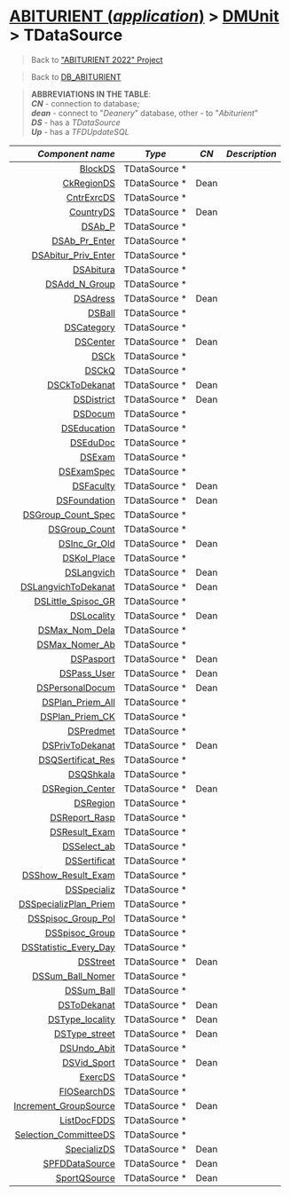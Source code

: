 # [ABITURIENT (*application*)](../../app_abiturient_2022.md) > [DMUnit](../DMUnit.md) > TDataSource

> Back to ["ABITURIENT 2022" Project](/README.md)

> Back to [DB_ABITURIENT](../../../db/db_abiturient_2022.md)

> **ABBREVIATIONS IN THE TABLE**:</br>
> ***CN*** - connection to database;</br>
> ***dean*** - connect to "*Deanery*" database, other - to "*Abiturient*"</br>
> ***DS*** - has a *TDataSource*</br>
> ***Up*** - has a *TFDUpdateSQL*  

|             *Component name* |     *Type*     | *CN* | *Description*    |
|-----------------------------:|:--------------:|:----:|:-----------------|
|               [BlockDS][ds1] | TDataSource \* |      |                  |
|            [CkRegionDS][ds2] | TDataSource \* | Dean |                  |
|            [CntrExrcDS][ds3] | TDataSource \* |      |                  |
|             [CountryDS][ds4] | TDataSource \* | Dean |                  |
|                [DSAb_P][ds5] | TDataSource \* |      |                  |
|         [DSAb_Pr_Enter][ds6] | TDataSource \* |      |                  |
|   [DSAbitur_Priv_Enter][ds7] | TDataSource \* |      |                  |
|             [DSAbitura][ds8] | TDataSource \* |      |                  |
|         [DSAdd_N_Group][ds9] | TDataSource \* |      |                  |
|             [DSAdress][ds10] | TDataSource \* | Dean |                  |
|               [DSBall][ds11] | TDataSource \* |      |                  |
|           [DSCategory][ds12] | TDataSource \* |      |                  |
|             [DSCenter][ds13] | TDataSource \* | Dean |                  |
|                 [DSCk][ds14] | TDataSource \* |      |                  |
|                [DSCkQ][ds15] | TDataSource \* |      |                  |
|        [DSCkToDekanat][ds16] | TDataSource \* | Dean |                  |
|           [DSDistrict][ds17] | TDataSource \* | Dean |                  |
|              [DSDocum][ds18] | TDataSource \* |      |                  |
|          [DSEducation][ds19] | TDataSource \* |      |                  |
|             [DSEduDoc][ds20] | TDataSource \* |      |                  |
|               [DSExam][ds21] | TDataSource \* |      |                  |
|           [DSExamSpec][ds22] | TDataSource \* |      |                  |
|            [DSFaculty][ds23] | TDataSource \* | Dean |                  |
|         [DSFoundation][ds24] | TDataSource \* | Dean |                  |
|   [DSGroup_Count_Spec][ds25] | TDataSource \* |      |                  |
|        [DSGroup_Count][ds26] | TDataSource \* |      |                  |
|         [DSInc_Gr_Old][ds27] | TDataSource \* | Dean |                  |
|          [DSKol_Place][ds28] | TDataSource \* |      |                  |
|           [DSLangvich][ds29] | TDataSource \* | Dean |                  |
|  [DSLangvichToDekanat][ds30] | TDataSource \* | Dean |                  |
|   [DSLittle_Spisoc_GR][ds31] | TDataSource \* |      |                  |
|           [DSLocality][ds32] | TDataSource \* | Dean |                  |
|       [DSMax_Nom_Dela][ds33] | TDataSource \* |      |                  |
|       [DSMax_Nomer_Ab][ds34] | TDataSource \* |      |                  |
|            [DSPasport][ds35] | TDataSource \* | Dean |                  |
|          [DSPass_User][ds36] | TDataSource \* | Dean |                  |
|      [DSPersonalDocum][ds37] | TDataSource \* | Dean |                  |
|     [DSPlan_Priem_All][ds38] | TDataSource \* |      |                  |
|      [DSPlan_Priem_CK][ds39] | TDataSource \* |      |                  |
|            [DSPredmet][ds40] | TDataSource \* |      |                  |
|      [DSPrivToDekanat][ds41] | TDataSource \* | Dean |                  |
|    [DSQSertificat_Res][ds42] | TDataSource \* |      |                  |
|            [DSQShkala][ds43] | TDataSource \* |      |                  |
|      [DSRegion_Center][ds44] | TDataSource \* | Dean |                  |
|             [DSRegion][ds45] | TDataSource \* |      |                  |
|        [DSReport_Rasp][ds46] | TDataSource \* |      |                  |
|        [DSResult_Exam][ds47] | TDataSource \* |      |                  |
|          [DSSelect_ab][ds48] | TDataSource \* |      |                  |
|         [DSSertificat][ds49] | TDataSource \* |      |                  |
|   [DSShow_Result_Exam][ds50] | TDataSource \* |      |                  |
|          [DSSpecializ][ds51] | TDataSource \* |      |                  |
|[DSSpecializPlan_Priem][ds52] | TDataSource \* |      |                  |
|   [DSSpisoc_Group_Pol][ds53] | TDataSource \* |      |                  |
|       [DSSpisoc_Group][ds54] | TDataSource \* |      |                  |
|[DSStatistic_Every_Day][ds55] | TDataSource \* |      |                  |
|             [DSStreet][ds56] | TDataSource \* | Dean |                  |
|     [DSSum_Ball_Nomer][ds57] | TDataSource \* |      |                  |
|           [DSSum_Ball][ds58] | TDataSource \* |      |                  |
|          [DSToDekanat][ds59] | TDataSource \* | Dean |                  |
|      [DSType_locality][ds60] | TDataSource \* | Dean |                  |
|        [DSType_street][ds61] | TDataSource \* | Dean |                  |
|          [DSUndo_Abit][ds62] | TDataSource \* |      |                  |
|          [DSVid_Sport][ds63] | TDataSource \* | Dean |                  |
|              [ExercDS][ds64] | TDataSource \* |      |                  |
|          [FIOSearchDS][ds65] | TDataSource \* |      |                  |
|[Increment_GroupSource][ds66] | TDataSource \* | Dean |                  |
|          [ListDocFDDS][ds67] | TDataSource \* |      |                  |
|[Selection_CommitteeDS][ds68] | TDataSource \* |      |                  |
|          [SpecializDS][ds69] | TDataSource \* | Dean |                  |
|       [SPFDDataSource][ds70] | TDataSource \* | Dean |                  |
|         [SportQSource][ds71] | TDataSource \* | Dean |                  |

[ds1]:  BlockDS.md
[ds2]:  CkRegionDS.md
[ds3]:  CntrExrcDS.md
[ds4]:  CountryDS.md
[ds5]:  DSAb_P.md
[ds6]:  DSAb_Pr_Enter.md
[ds7]:  DSAbitur_Priv_Enter.md
[ds8]:  DSAbitura.md
[ds9]:  DSAdd_N_Group.md
[ds10]: DSAdress.md
[ds11]: DSBall.md
[ds12]: DSCategory.md
[ds13]: DSCenter.md
[ds14]: DSCk.md
[ds15]: DSCkQ.md
[ds16]: DSCkToDekanat.md
[ds17]: DSDistrict.md
[ds18]: DSDocum.md
[ds19]: DSEducation.md
[ds20]: DSEduDoc.md
[ds21]: DSExam.md
[ds22]: DSExamSpec.md
[ds23]: DSFaculty.md
[ds24]: DSFoundation.md
[ds25]: DSGroup_Count_Spec.md
[ds26]: DSGroup_Count.md
[ds27]: DSInc_Gr_Old.md
[ds28]: DSKol_Place.md
[ds29]: DSLangvich.md
[ds30]: DSLangvichToDekanat.md
[ds31]: DSLittle_Spisoc_GR.md
[ds32]: DSLocality.md
[ds33]: DSMax_Nom_Dela.md
[ds34]: DSMax_Nomer_Ab.md
[ds35]: DSPasport.md
[ds36]: DSPass_User.md
[ds37]: DSPersonalDocum.md
[ds38]: DSPlan_Priem_All.md
[ds39]: DSPlan_Priem_CK.md
[ds40]: DSPredmet.md
[ds41]: DSPrivToDekanat.md
[ds42]: DSQSertificat_Res.md
[ds43]: DSQShkala.md
[ds44]: DSRegion_Center.md
[ds45]: DSRegion.md
[ds46]: DSReport_Rasp.md
[ds47]: DSResult_Exam.md
[ds48]: DSSelect_ab.md
[ds49]: DSSertificat.md
[ds50]: DSShow_Result_Exam.md
[ds51]: DSSpecializ.md
[ds52]: DSSpecializPlan_Priem.md
[ds53]: DSSpisoc_Group_Pol.md
[ds54]: DSSpisoc_Group.md
[ds55]: DSStatistic_Every_Day.md
[ds56]: DSStreet.md
[ds57]: DSSum_Ball_Nomer.md
[ds58]: DSSum_Ball.md
[ds59]: DSToDekanat.md
[ds60]: DSType_locality.md
[ds61]: DSType_street.md
[ds62]: DSUndo_Abit.md
[ds63]: DSVid_Sport.md
[ds64]: ExercDS.md
[ds65]: FIOSearchDS.md
[ds66]: Increment_GroupSource.md
[ds67]: ListDocFDDS.md
[ds68]: Selection_CommitteeDS.md
[ds69]: SpecializDS.md
[ds70]: SPFDDataSource.md
[ds71]: SportQSource.md